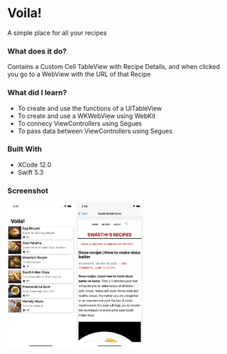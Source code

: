 # Voila!
A simple place for all your recipes

### What does it do?
Contains a Custom Cell TableView with Recipe Details, and when clicked you go to a WebView with the URL of that Recipe

### What did I learn?

* To create and use the functions of a UITableView
* To create and use a WKWebView using WebKit
* To connecy ViewControllers using Segues
* To pass data between ViewControllers using Segues

### Built With

* XCode 12.0
* Swift 5.3

### Screenshot
<img src="https://github.com/alokme123/Voila-/raw/main/assets/screen1.png" width="30%">
<img src="https://github.com/alokme123/Voila-/raw/main/assets/screen2.png" width="30%">
